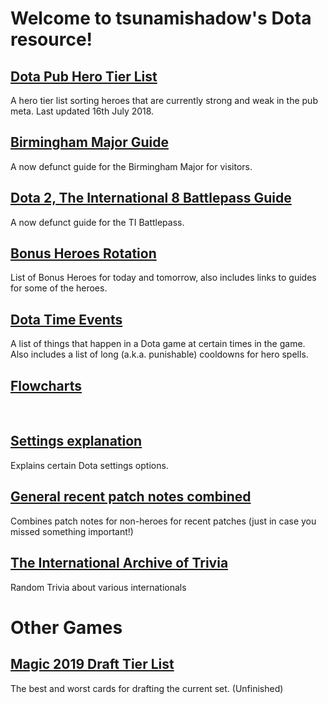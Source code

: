 # Welcome to tsunamishadow's Dota resource!


## [Dota Pub Hero Tier List](/bonusheroes/dotatierlist)

A hero tier list sorting heroes that are currently strong and weak in the pub meta. Last updated 16th July 2018.

## [Birmingham Major Guide](/bonusheroes/Birmingham)

A now defunct guide for the Birmingham Major for visitors.

## [Dota 2, The International 8 Battlepass Guide](/bonusheroes/battlepass)

A now defunct guide for the TI Battlepass.

## [Bonus Heroes Rotation](/bonusheroes/bonusheroes)

List of Bonus Heroes for today and tomorrow, also includes links to guides for some of the heroes.

## [Dota Time Events](/bonusheroes/dotatimeevents)

A list of things that happen in a Dota game at certain times in the game. Also includes a list of long (a.k.a. punishable) cooldowns for hero spells.

## [Flowcharts](/bonusheroes/flowcharts)

<br>

## [Settings explanation](/bonusheroes/dotasettings)

Explains certain Dota settings options.

## [General recent patch notes combined](/bonusheroes/generalpatchnotes)

Combines patch notes for non-heroes for recent patches (just in case you missed something important!)

## [The International Archive of Trivia](/bonusheroes/tiarchives)

Random Trivia about various internationals

# Other Games

## [Magic 2019 Draft Tier List](/bonusheroes/magicdrafttier.md)

The best and worst cards for drafting the current set. (Unfinished)
